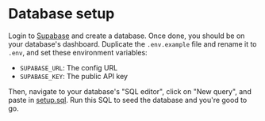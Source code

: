 # Database setup

Login to [Supabase](https://supabase.com) and create a database. Once done, you should be on your database's dashboard. Duplicate the `.env.example` file and rename it to `.env`, and set these environment variables:

- `SUPABASE_URL`: The config URL
- `SUPABASE_KEY`: The public API key

Then, navigate to your database's "SQL editor", click on "New query", and paste in [setup.sql](./setup.sql). Run this SQL to seed the database and you're good to go.

